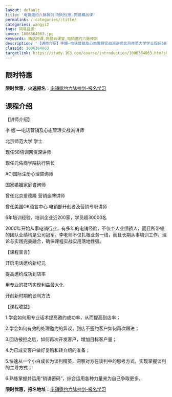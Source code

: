```yaml
---
layout: default
title: '电销邀约六脉神剑-限时优惠-网易精品课'
permalink: /:categories/:title/
categories: wangyi2
tags: 网易提供
cover: 1006364063.jpg
keywords: 精选网课,网易云课堂,电销邀约六脉神剑
description: '【讲师介绍】李娜—电话营销及心态管理实战派讲师北京师范大学学士现任58培训网资深讲师现任元佑商学院执行院长ACI国际注册'
classid: 1006364063
targetlink: https://study.163.com/course/introduction/1006364063.htm?share=1&shareId=1025206652&utm_campaign=share&utm_medium=iphoneShare&utm_source=&utm_u=1025206652
---
```


## 限时特惠

**限时优惠，火速报名**：[电销邀约六脉神剑-报名学习](https://study.163.com/course/introduction/1006364063.htm?share=1&shareId=1025206652&utm_campaign=share&utm_medium=iphoneShare&utm_source=&utm_u=1025206652)

## 课程介绍

【讲师介绍】

李 娜 —电话营销及心态管理实战派讲师                                                                

北京师范大学 学士

现任58培训网资深讲师

现任元佑商学院执行院长

ACI国际注册心理咨询师

国家婚姻家庭咨询师

曾任北京爱德隆 营销金牌讲师

曾任美国OK语言中心 电销部开创者及营销专职讲师

6年培训经验，培训企业近200家，学员超30000名

2000年开始从事电销行业，有多年的电销经验，不仅个人业绩骄人，而且所带领的团队业绩均是公司冠军。李老师不仅扎根业务一线，而且长期从事培训工作，理论与实践完美融合，确保课程实战实用落地性强。

【课程宣言】

开启电话邀约新纪元

提高邀约成功到店率

用专业的技巧实现利益最大化

开创新时期的谈判方法

【课程收益】

1.学会如何用专业话术提高邀约成功率，从而提高到店率；

2.学会如何有效的处理邀约的异议，到店不签约客户如何再次跟进；

3.回访被拒之后，如何再次开发客户，增加目标客户量；

4.为已成交客户做好复购和转介绍的准备；

5.快速从一个小白成长为谈判精英，洞察对方在谈判中的思考方式，实现掌握谈判的主导方式；

6.熟练掌握并运用“销讲密码”，综合运用各种力量来为自己争取更多。

**限时优惠，报名地址**：[电销邀约六脉神剑-报名学习](https://study.163.com/course/introduction/1006364063.htm?share=1&shareId=1025206652&utm_campaign=share&utm_medium=iphoneShare&utm_source=&utm_u=1025206652)


